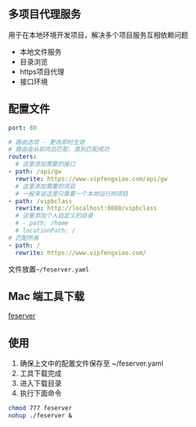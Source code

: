 ## 多项目代理服务
用于在本地环境开发项目，解决多个项目服务互相依赖问题

- 本地文件服务
- 目录浏览
- https项目代理
- 接口环境

## 配置文件
```yaml
port: 80

# 路由选项 - 更改即时生效
# 路由会从前向后匹配，直到匹配成功
routers:
  # 这里添加需要的接口
- path: /api/gw
  rewrite: https://www.vipfengxiao.com/api/gw
  # 这里添加需要的项目
  # 一般来说这里只需要一个本地运行的项目
- path: /vipbclass
  rewrite: http://localhost:8080/vipbclass
  # 这里添加个人自定义的目录
  # - path: /home
  # locationPath: /
# 匹配所有
- path: /
  rewrite: https://www.vipfengxiao.com/
```
文件放置`~/feserver.yaml`

## Mac 端工具下载
[feserver](./feserver)

## 使用
1. 确保上文中的配置文件保存至 ~/feserver.yaml
2. 工具下载完成
3. 进入下载目录
4. 执行下面命令


```bash
chmod 777 feserver
nohup ./feserver &
```


